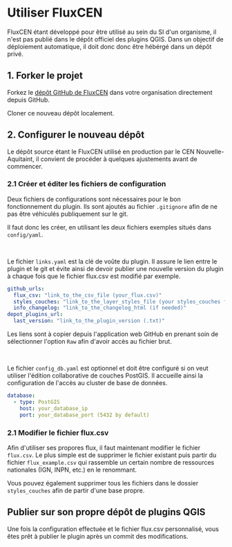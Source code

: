 # Utiliser FluxCEN

FluxCEN étant développé pour être utilisé au sein du SI d'un organisme, il n'est pas publié dans le dépôt officiel des plugins QGIS.
Dans un objectif de déploiement automatique, il doit donc donc être hébérgé dans un dépôt privé.

## 1. Forker le projet

Forkez le [dépôt GitHub de FluxCEN](https://github.com/CEN-Nouvelle-Aquitaine/fluxcen) dans votre organisation directement depuis GitHub.

Cloner ce nouveau dépôt localement.

## 2. Configurer le nouveau dépôt

Le dépôt source étant le FluxCEN utilisé en production par le CEN Nouvelle-Aquitaint, il convient de procéder à quelques ajustements avant de commencer.


### 2.1 Créer et éditer les fichiers de configuration

Deux fichiers de configurations sont nécessaires pour le bon fonctionnement du plugin. Ils sont ajoutés au fichier `.gitignore` afin de ne pas être véhiculés publiquement sur le git. 

Il faut donc les créer, en utilisant les deux fichiers exemples situés dans `config/yaml`.

</br>

Le fichier `links.yaml` est la clé de voûte du plugin. Il assure le lien entre le plugin et le git et évite ainsi de devoir publier une nouvelle version du plugin à chaque fois que le fichier flux.csv est modifié par exemple.

```yml
github_urls:
  flux_csv: "link_to_the_csv_file (your_flux.csv)"
  styles_couches: "link_to_the_layer_styles_file (your styles_couches folder)"
  info_changelog: "link_to_the_changelog_html (if needed)"
depot_plugins_url:
  last_version: "link_to_the_plugin_version (.txt)"
```
Les liens sont à copier depuis l'application web GitHub en prenant soin de sélectionner l'option `Raw` afin d'avoir accès au fichier brut.

</br>

Le fichier `config_db.yaml` est optionnel et doit être configuré si on veut utiliser l'édition collaborative de couches PostGIS. Il accueille ainsi la configuration de l'accès au cluster de base de données.

```yml
database:
  - type: PostGIS
    host: your_database_ip
    port: your_database_port (5432 by default)
```

### 2.1 Modifier le fichier flux.csv

Afin d'utiliser ses propores flux, il faut maintenant modifier le fichier `flux.csv`.
Le plus simple est de supprimer le fichier existant puis partir du fichier `flux_example.csv` qui rassemble un certain nombre de ressources nationales (IGN, INPN, etc.) en le renommant.

Vous pouvez également supprimer tous les fichiers dans le dossier `styles_couches` afin de partir d'une base propre.


## Publier sur son propre dépôt de plugins QGIS

Une fois la configuration effectuée et le fichier flux.csv personnalisé, vous êtes prêt à publier le plugin après un commit des modifications.

